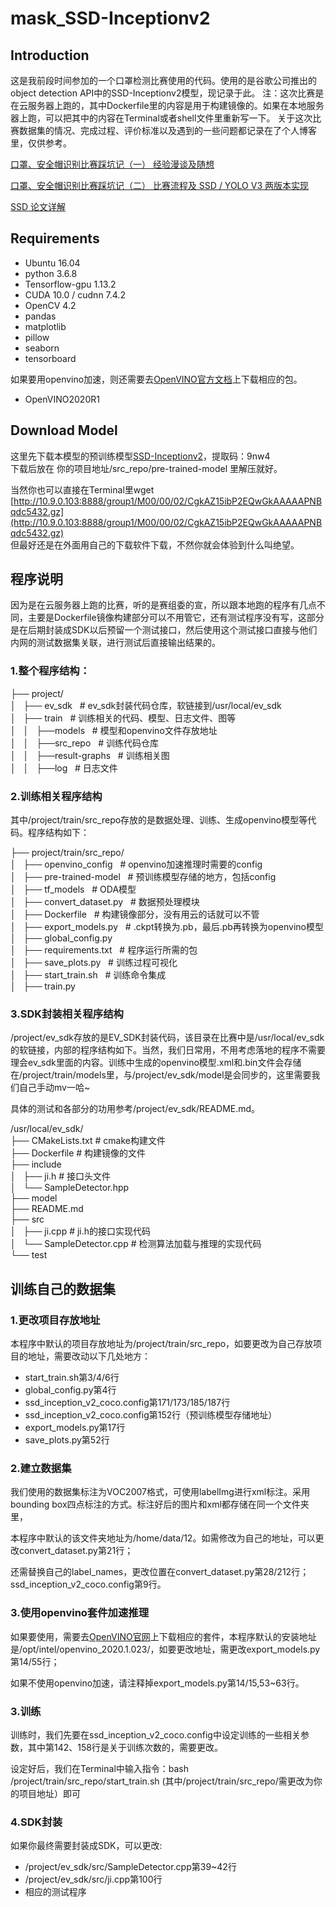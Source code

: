 # mask_SSD-Inceptionv2
## Introduction
这是我前段时间参加的一个口罩检测比赛使用的代码。使用的是谷歌公司推出的object detection API中的SSD-Inceptionv2模型，现记录于此。
注：这次比赛是在云服务器上跑的，其中Dockerfile里的内容是用于构建镜像的。如果在本地服务器上跑，可以把其中的内容在Terminal或者shell文件里重新写一下。
关于这次比赛数据集的情况、完成过程、评价标准以及遇到的一些问题都记录在了个人博客里，仅供参考。

[口罩、安全帽识别比赛踩坑记（一） 经验漫谈及随想](https://blog.csdn.net/dexterod/article/details/105370351)

[口罩、安全帽识别比赛踩坑记（二） 比赛流程及 SSD / YOLO V3 两版本实现](https://blog.csdn.net/dexterod/article/details/105438526)

[SSD 论文详解](https://blog.csdn.net/dexterod/article/details/104825742)

## Requirements
 - Ubuntu 16.04
 - python 3.6.8
 - Tensorflow-gpu 1.13.2
 - CUDA 10.0 / cudnn 7.4.2 
 - OpenCV 4.2
 - pandas
 - matplotlib
 - pillow
 - seaborn
 - tensorboard
 
如果要用openvino加速，则还需要去[OpenVINO官方文档](https://docs.openvinotoolkit.org.html)上下载相应的包。
 - OpenVINO2020R1

## Download Model
这里先下载本模型的预训练模型[SSD-Inceptionv2](https://pan.baidu.com/s/1v4mndRbgNrb5hkZM5ONqMA)，提取码：9nw4<br>
下载后放在 你的项目地址/src_repo/pre-trained-model 里解压就好。

当然你也可以直接在Terminal里wget [http://10.9.0.103:8888/group1/M00/00/02/CgkAZ15ibP2EQwGkAAAAAPNBqdc5432.gz](http://10.9.0.103:8888/group1/M00/00/02/CgkAZ15ibP2EQwGkAAAAAPNBqdc5432.gz)<br>
但最好还是在外面用自己的下载软件下载，不然你就会体验到什么叫绝望。

## 程序说明
因为是在云服务器上跑的比赛，听的是赛组委的宣，所以跟本地跑的程序有几点不同，主要是Dockerfile镜像构建部分可以不用管它，还有测试程序没有写，这部分是在后期封装成SDK以后预留一个测试接口，然后使用这个测试接口直接与他们内网的测试数据集关联，进行测试后直接输出结果的。

### 1.整个程序结构：

├── project/<br>
│&nbsp;&nbsp;&nbsp;├── ev_sdk&nbsp;&nbsp;&nbsp;# ev_sdk封装代码仓库，软链接到/usr/local/ev_sdk<br>
│&nbsp;&nbsp;&nbsp;├── train&nbsp;&nbsp;&nbsp;# 训练相关的代码、模型、日志文件、图等<br>
│&nbsp;&nbsp;&nbsp;│&nbsp;&nbsp;&nbsp;├──models&nbsp;&nbsp;&nbsp;# 模型和openvino文件存放地址<br>
│&nbsp;&nbsp;&nbsp;│&nbsp;&nbsp;&nbsp;├──src_repo&nbsp;&nbsp;&nbsp;# 训练代码仓库<br>
│&nbsp;&nbsp;&nbsp;│&nbsp;&nbsp;&nbsp;├──result-graphs&nbsp;&nbsp;&nbsp;# 训练相关图<br>
│&nbsp;&nbsp;&nbsp;│&nbsp;&nbsp;&nbsp;├──log&nbsp;&nbsp;&nbsp;# 日志文件<br>

### 2.训练相关程序结构
其中/project/train/src_repo存放的是数据处理、训练、生成openvino模型等代码。程序结构如下：

├── project/train/src_repo/<br>
│&nbsp;&nbsp;&nbsp;├── openvino_config&nbsp;&nbsp;&nbsp;# openvino加速推理时需要的config<br>
│&nbsp;&nbsp;&nbsp;├── pre-trained-model&nbsp;&nbsp;&nbsp;# 预训练模型存储的地方，包括config<br>
│&nbsp;&nbsp;&nbsp;├── tf_models&nbsp;&nbsp;&nbsp;# ODA模型<br>
│&nbsp;&nbsp;&nbsp;├── convert_dataset.py&nbsp;&nbsp;&nbsp;# 数据预处理模块<br>
│&nbsp;&nbsp;&nbsp;├── Dockerfile&nbsp;&nbsp;&nbsp;# 构建镜像部分，没有用云的话就可以不管<br>
│&nbsp;&nbsp;&nbsp;├── export_models.py&nbsp;&nbsp;&nbsp;# .ckpt转换为.pb，最后.pb再转换为openvino模型<br>
│&nbsp;&nbsp;&nbsp;├── global_config.py<br>
│&nbsp;&nbsp;&nbsp;├── requirements.txt&nbsp;&nbsp;&nbsp;# 程序运行所需的包<br>
│&nbsp;&nbsp;&nbsp;├── save_plots.py&nbsp;&nbsp;&nbsp;# 训练过程可视化<br>
│&nbsp;&nbsp;&nbsp;├── start_train.sh&nbsp;&nbsp;&nbsp;# 训练命令集成<br>
│&nbsp;&nbsp;&nbsp;├── train.py<br>

### 3.SDK封装相关程序结构
/project/ev_sdk存放的是EV_SDK封装代码，该目录在比赛中是/usr/local/ev_sdk的软链接，内部的程序结构如下。当然，我们日常用，不用考虑落地的程序不需要理会ev_sdk里面的内容。训练中生成的openvino模型.xml和.bin文件会存储在/project/train/models里，与/project/ev_sdk/model是会同步的，这里需要我们自己手动mv一哈~ 

具体的测试和各部分的功用参考/project/ev_sdk/README.md。

/usr/local/ev_sdk/<br>
├── CMakeLists.txt    # cmake构建文件<br>
├── Dockerfile            # 构建镜像的文件<br>
├── include<br>
│&nbsp;&nbsp;&nbsp;├── ji.h    # 接口头文件<br>
│&nbsp;&nbsp;&nbsp;└── SampleDetector.hpp<br>
├── model<br>
├── README.md<br>
├── src<br>
│&nbsp;&nbsp;&nbsp;├── ji.cpp    # ji.h的接口实现代码<br>
│&nbsp;&nbsp;&nbsp;└── SampleDetector.cpp    # 检测算法加载与推理的实现代码<br>
└── test<br>

## 训练自己的数据集
### 1.更改项目存放地址
本程序中默认的项目存放地址为/project/train/src_repo，如要更改为自己存放项目的地址，需要改动以下几处地方：
 - start_train.sh第3/4/6行
 - global_config.py第4行
 - ssd_inception_v2_coco.config第171/173/185/187行
 - ssd_inception_v2_coco.config第152行（预训练模型存储地址）
 - export_models.py第17行
 - save_plots.py第52行
 
### 2.建立数据集
我们使用的数据集标注为VOC2007格式，可使用labelImg进行xml标注。采用bounding box四点标注的方式。标注好后的图片和xml都存储在同一个文件夹里，

本程序中默认的该文件夹地址为/home/data/12。如需修改为自己的地址，可以更改convert_dataset.py第21行；

还需替换自己的label_names，更改位置在convert_dataset.py第28/212行；ssd_inception_v2_coco.config第9行。

### 3.使用openvino套件加速推理
如果要使用，需要去[OpenVINO官网](https://docs.openvinotoolkit.org.html)上下载相应的套件，本程序默认的安装地址是/opt/intel/openvino_2020.1.023/，如要更改地址，需更改export_models.py第14/55行；

如果不使用openvino加速，请注释掉export_models.py第14/15,53~63行。

### 3.训练
训练时，我们先要在ssd_inception_v2_coco.config中设定训练的一些相关参数，其中第142、158行是关于训练次数的，需要更改。

设定好后，我们在Terminal中输入指令：bash /project/train/src_repo/start_train.sh (其中/project/train/src_repo/需更改为你的项目地址）即可

### 4.SDK封装
如果你最终需要封装成SDK，可以更改:
 - /project/ev_sdk/src/SampleDetector.cpp第39~42行
 - /project/ev_sdk/src/ji.cpp第100行
 - 相应的测试程序
